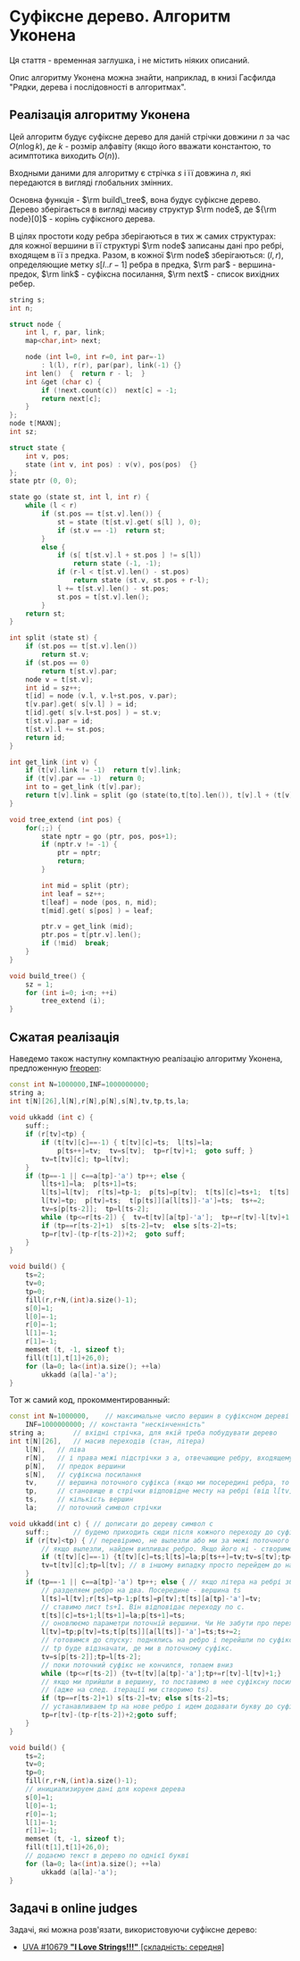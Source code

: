 # Суфіксне дерево. Алгоритм Уконена

Ця стаття - временная заглушка, і не містить ніяких описаний.

Опис алгоритму Уконена можна знайти, наприклад, в книзі Гасфилда "Рядки, дерева і послідовності в алгоритмах".

## Реалізація алгоритму Уконена

Цей алгоритм будує суфіксне дерево для даній стрічки довжини $n$ за час $O(n \log k)$, де $k$ - розмір алфавіту (якщо його вважати константою, то асимптотика виходить $O(n)$).

Входными даними для алгоритму є стрічка $s$ і її довжина $n$, які передаются в вигляді глобальних змінних.

Основна функція - $\rm build\_tree$, вона будує суфіксне дерево. Дерево зберігається в вигляді масиву структур $\rm node$, де ${\rm node}[0]$ - корінь суфіксного дерева.

В цілях простоти коду ребра зберігаються в тих ж самих структурах: для кожної вершини в її структурі $\rm node$ записаны дані про ребрі, входящем в її з предка. Разом, в кожної $\rm node$ зберігаються: $(l,r)$, определяющие метку $s[l..r-1]$ ребра в предка, $\rm par$ - вершина-предок, $\rm link$ - суфіксна посилання, $\rm next$ - список вихідних ребер.

<!--- TODO: specify code snippet id -->
``` cpp
string s;
int n;

struct node {
    int l, r, par, link;
    map<char,int> next;

    node (int l=0, int r=0, int par=-1)
        : l(l), r(r), par(par), link(-1) {}
    int len()  {  return r - l;  }
    int &get (char c) {
        if (!next.count(c))  next[c] = -1;
        return next[c];
    }
};
node t[MAXN];
int sz;

struct state {
    int v, pos;
    state (int v, int pos) : v(v), pos(pos)  {}
};
state ptr (0, 0);

state go (state st, int l, int r) {
    while (l < r)
        if (st.pos == t[st.v].len()) {
            st = state (t[st.v].get( s[l] ), 0);
            if (st.v == -1)  return st;
        }
        else {
            if (s[ t[st.v].l + st.pos ] != s[l])
                return state (-1, -1);
            if (r-l < t[st.v].len() - st.pos)
                return state (st.v, st.pos + r-l);
            l += t[st.v].len() - st.pos;
            st.pos = t[st.v].len();
        }
    return st;
}

int split (state st) {
    if (st.pos == t[st.v].len())
        return st.v;
    if (st.pos == 0)
        return t[st.v].par;
    node v = t[st.v];
    int id = sz++;
    t[id] = node (v.l, v.l+st.pos, v.par);
    t[v.par].get( s[v.l] ) = id;
    t[id].get( s[v.l+st.pos] ) = st.v;
    t[st.v].par = id;
    t[st.v].l += st.pos;
    return id;
}

int get_link (int v) {
    if (t[v].link != -1)  return t[v].link;
    if (t[v].par == -1)  return 0;
    int to = get_link (t[v].par);
    return t[v].link = split (go (state(to,t[to].len()), t[v].l + (t[v].par==0), t[v].r));
}

void tree_extend (int pos) {
    for(;;) {
        state nptr = go (ptr, pos, pos+1);
        if (nptr.v != -1) {
            ptr = nptr;
            return;
        }

        int mid = split (ptr);
        int leaf = sz++;
        t[leaf] = node (pos, n, mid);
        t[mid].get( s[pos] ) = leaf;

        ptr.v = get_link (mid);
        ptr.pos = t[ptr.v].len();
        if (!mid)  break;
    }
}

void build_tree() {
    sz = 1;
    for (int i=0; i<n; ++i)
        tree_extend (i);
}
```

## Сжатая реалізація

Наведемо також наступну компактную реалізацію алгоритму Уконена, предложенную [freopen](http://codeforces.ru/profile/freopen):

<!--- TODO: specify code snippet id -->
``` cpp
const int N=1000000,INF=1000000000;
string a;
int t[N][26],l[N],r[N],p[N],s[N],tv,tp,ts,la;
 
void ukkadd (int c) {
    suff:;
    if (r[tv]<tp) {
        if (t[tv][c]==-1) { t[tv][c]=ts;  l[ts]=la;
            p[ts++]=tv;  tv=s[tv];  tp=r[tv]+1;  goto suff; }
        tv=t[tv][c]; tp=l[tv];
    }
    if (tp==-1 || c==a[tp]-'a') tp++; else {
        l[ts+1]=la;  p[ts+1]=ts;
        l[ts]=l[tv];  r[ts]=tp-1;  p[ts]=p[tv];  t[ts][c]=ts+1;  t[ts][a[tp]-'a']=tv;
        l[tv]=tp;  p[tv]=ts;  t[p[ts]][a[l[ts]]-'a']=ts;  ts+=2;
        tv=s[p[ts-2]];  tp=l[ts-2];
        while (tp<=r[ts-2]) {  tv=t[tv][a[tp]-'a'];  tp+=r[tv]-l[tv]+1;}
        if (tp==r[ts-2]+1)  s[ts-2]=tv;  else s[ts-2]=ts; 
        tp=r[tv]-(tp-r[ts-2])+2;  goto suff;
    }
}

void build() {
    ts=2;
    tv=0;
    tp=0;
    fill(r,r+N,(int)a.size()-1);
    s[0]=1;
    l[0]=-1;
    r[0]=-1;
    l[1]=-1;
    r[1]=-1;
    memset (t, -1, sizeof t);
    fill(t[1],t[1]+26,0);
    for (la=0; la<(int)a.size(); ++la)
        ukkadd (a[la]-'a');
}
```

Тот ж самий код, прокомментированный:

<!--- TODO: specify code snippet id -->
``` cpp
const int N=1000000,    // максимальне число вершин в суфіксном дереві
    INF=1000000000; // константа "нескінченність"
string a;       // вхідні стрічка, для якій треба побудувати дерево
int t[N][26],   // масив переходів (стан, літера)
    l[N],   // ліва 
    r[N],   // і права межі підстрічки з a, отвечающие ребру, входящему в вершину
    p[N],   // предок вершини
    s[N],   // суфіксна посилання
    tv,     // вершина поточного суфікса (якщо ми посередині ребра, то нижня вершина ребра)
    tp,     // становище в стрічки відповідне месту на ребрі (від l[tv] до r[tv] включно)
    ts,     // кількість вершин
    la;     // поточний символ стрічки

void ukkadd(int c) { // дописати до дереву символ c
    suff:;      // будемо приходить сюди після кожного переходу до суфіксу (і заново додавати символ)
    if (r[tv]<tp) { // перевіримо, не вылезли або ми за межі поточного ребра
        // якщо вылезли, найдем випливає ребро. Якщо його ні - створимо лист і прицепим до дереву
        if (t[tv][c]==-1) {t[tv][c]=ts;l[ts]=la;p[ts++]=tv;tv=s[tv];tp=r[tv]+1;goto suff;}
        tv=t[tv][c];tp=l[tv]; // в іншому випадку просто перейдем до наступного ребру
    }
    if (tp==-1 || c==a[tp]-'a') tp++; else { // якщо літера на ребрі збігається з c то идем по ребру, а інакше
        // разделяем ребро на два. Посередине - вершина ts
        l[ts]=l[tv];r[ts]=tp-1;p[ts]=p[tv];t[ts][a[tp]-'a']=tv;
        // ставимо лист ts+1. Він відповідає переходу по c.
        t[ts][c]=ts+1;l[ts+1]=la;p[ts+1]=ts;
        // оновлюємо параметри поточній вершини. Чи Не забути про перехід від предка tv до ts.
        l[tv]=tp;p[tv]=ts;t[p[ts]][a[l[ts]]-'a']=ts;ts+=2;
        // готовимся до спуску: поднялись на ребро і перейшли по суфіксному посиланню.
        // tp буде відзначати, де ми в поточному суфікс.
        tv=s[p[ts-2]];tp=l[ts-2];
        // поки поточний суфікс не кончился, топаем вниз
        while (tp<=r[ts-2]) {tv=t[tv][a[tp]-'a'];tp+=r[tv]-l[tv]+1;}
        // якщо ми прийшли в вершину, то поставимо в нее суфіксну посилання, інакше поставимо в ts
        // (адже на след. ітерації ми створимо ts).
        if (tp==r[ts-2]+1) s[ts-2]=tv; else s[ts-2]=ts; 
        // устанавливаем tp на нове ребро і идем додавати букву до суфіксу.
        tp=r[tv]-(tp-r[ts-2])+2;goto suff;
    }
}

void build() {
    ts=2;
    tv=0;
    tp=0;
    fill(r,r+N,(int)a.size()-1);
    // инициализируем дані для кореня дерева
    s[0]=1;
    l[0]=-1;
    r[0]=-1;
    l[1]=-1;
    r[1]=-1;
    memset (t, -1, sizeof t);
    fill(t[1],t[1]+26,0);
    // додаємо текст в дерево по однієї букві
    for (la=0; la<(int)a.size(); ++la)
        ukkadd (a[la]-'a');
}
```

## Задачі в online judges

Задачі, які можна розв'язати, використовуючи суфіксне дерево:

* [UVA #10679 **"I Love Strings!!!"** [складність: середня]](http://uva.onlinejudge.org/index.php?option=onlinejudge&page=show_problem&problem=1620)
